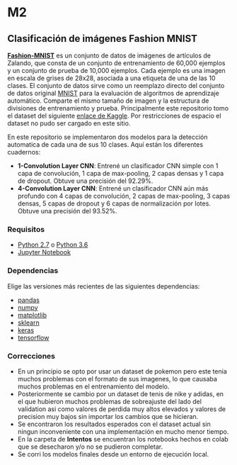 # M2

## Clasificación de imágenes Fashion MNIST

**[Fashion-MNIST](https://github.com/zalandoresearch/fashion-mnist)** es un conjunto de datos de imágenes de artículos de Zalando, que consta de un conjunto de entrenamiento de 60,000 ejemplos y un conjunto de prueba de 10,000 ejemplos. Cada ejemplo es una imagen en escala de grises de 28x28, asociada a una etiqueta de una de las 10 clases. El conjunto de datos sirve como un reemplazo directo del conjunto de datos original [MNIST](http://yann.lecun.com/exdb/mnist/) para la evaluación de algoritmos de aprendizaje automático. Comparte el mismo tamaño de imagen y la estructura de divisiones de entrenamiento y prueba. Principalmente este repositorio tomo el dataset del siguiente [enlace de Kaggle](https://www.kaggle.com/datasets/zalando-research/fashionmnist). Por restricciones de espacio el dataset no pudo ser cargado en este sitio.

En este repositorio se implementaron dos modelos para la detección automatica de cada una de sus 10 clases.
Aquí están los diferentes cuadernos:

* **1-Convolution Layer CNN**: Entrené un clasificador CNN simple con 1 capa de convolución, 1 capa de max-pooling, 2 capas densas y 1 capa de dropout. Obtuve una precisión del 92.29%.
* **4-Convolution Layer CNN**: Entrené un clasificador CNN aún más profundo con 4 capas de convolución, 2 capas de max-pooling, 3 capas densas, 5 capas de dropout y 6 capas de normalización por lotes. Obtuve una precisión del 93.52%.

### Requisitos

* [Python 2.7](https://www.python.org/download/releases/2.7/) o [Python 3.6](https://www.python.org/downloads/release/python-360/)
* [Jupyter Notebook](http://jupyter.org/)

### Dependencias

Elige las versiones más recientes de las siguientes dependencias:

* [pandas](https://pandas.pydata.org/)
* [numpy](http://www.numpy.org/)
* [matplotlib](https://matplotlib.org/)
* [sklearn](http://scikit-learn.org/stable/)
* [keras](https://keras.io/)
* [tensorflow](https://www.tensorflow.org/)

### Correcciones
* En un principio se opto por usar un dataset de pokemon pero este tenia muchos problemas con el formato de sus imagenes, lo que causaba muchos problemas en el entrenamiento del modelo.
* Posteriormente se cambio por un dataset de tenis de nike y adidas, en el que hubieron muchos problemas de sobreajuste del lado del validation asi como valores de perdida muy altos elevados y valores de precision muy bajos sin importar los cambios que se hicieran.
* Se encontraron los resultados esperados con el dataset actual sin ningun inconveniente con una implementación en mucho menor tiempo.
* En la carpeta de **Intentos** se encuentran los notebooks hechos en colab que se desecharon y/o no se pudieron completar.
* Se corri los modelos finales desde un entorno de ejecución local.

